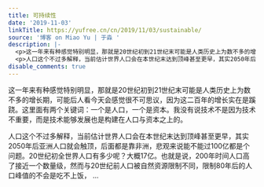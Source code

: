 ```yaml
---
title: 可持续性
date: '2019-11-03'
linkTitle: https://yufree.cn/cn/2019/11/03/sustainable/
source: '博客 on Miao Yu | 于淼 '
description: |-
  <p>这一年来有种感觉特别明显，那就是20世纪初到21世纪末可能是人类历史上为数不多的增长期，可能后人看今天会感觉很不可思议，因为这二百年的增长实在是蹊跷。这里面有两个关键词：一个是人口，一个是资本。我没有说技术不是因为技术不重要，而是技术能够发展也是构建在人口与资本之上的。</p>
  <p>人口这个不过多解释，当前估计世界人口会在本世纪末达到顶峰甚至更早，其实2050年后亚洲人口就会触顶，后面都是靠非洲，悲观来说能不能过100亿都是个问题。20世纪初全世界人口有多少呢？大概17亿。也就是说，200年时间人口高了接近一个数量级，然而与20世纪前人口被自然资源限制不同，限制80年后的人口峰值的不会是吃不上饭， ...
disable_comments: true
---
```

<p>这一年来有种感觉特别明显，那就是20世纪初到21世纪末可能是人类历史上为数不多的增长期，可能后人看今天会感觉很不可思议，因为这二百年的增长实在是蹊跷。这里面有两个关键词：一个是人口，一个是资本。我没有说技术不是因为技术不重要，而是技术能够发展也是构建在人口与资本之上的。</p>
<p>人口这个不过多解释，当前估计世界人口会在本世纪末达到顶峰甚至更早，其实2050年后亚洲人口就会触顶，后面都是靠非洲，悲观来说能不能过100亿都是个问题。20世纪初全世界人口有多少呢？大概17亿。也就是说，200年时间人口高了接近一个数量级，然而与20世纪前人口被自然资源限制不同，限制80年后的人口峰值的不会是吃不上饭， ...
